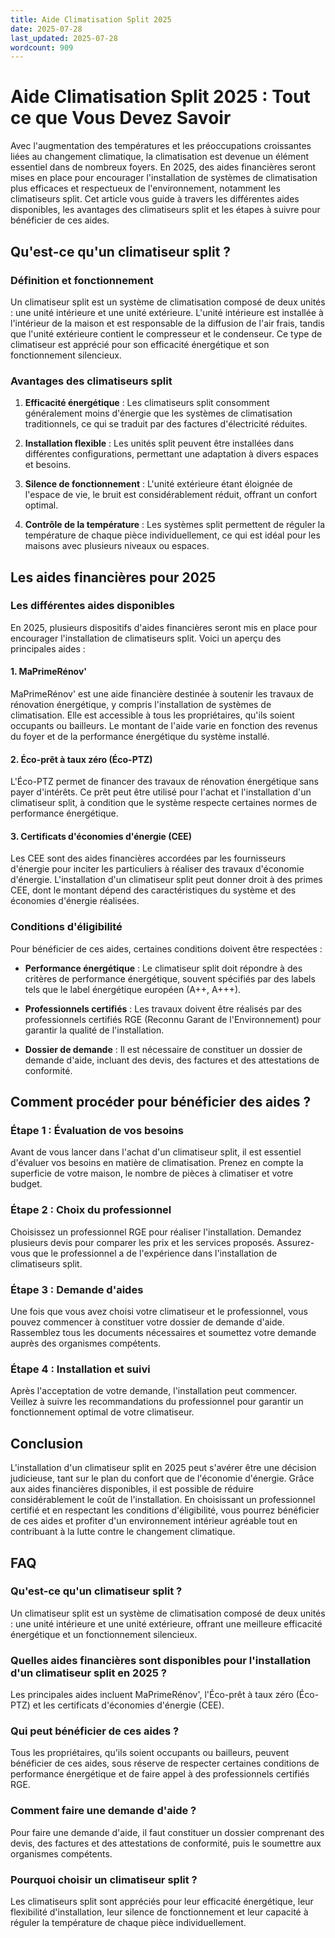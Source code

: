 ```yaml
---
title: Aide Climatisation Split 2025
date: 2025-07-28
last_updated: 2025-07-28
wordcount: 909
---
```


# Aide Climatisation Split 2025 : Tout ce que Vous Devez Savoir

Avec l'augmentation des températures et les préoccupations croissantes liées au changement climatique, la climatisation est devenue un élément essentiel dans de nombreux foyers. En 2025, des aides financières seront mises en place pour encourager l'installation de systèmes de climatisation plus efficaces et respectueux de l'environnement, notamment les climatiseurs split. Cet article vous guide à travers les différentes aides disponibles, les avantages des climatiseurs split et les étapes à suivre pour bénéficier de ces aides.

## Qu'est-ce qu'un climatiseur split ?

### Définition et fonctionnement

Un climatiseur split est un système de climatisation composé de deux unités : une unité intérieure et une unité extérieure. L'unité intérieure est installée à l'intérieur de la maison et est responsable de la diffusion de l'air frais, tandis que l'unité extérieure contient le compresseur et le condenseur. Ce type de climatiseur est apprécié pour son efficacité énergétique et son fonctionnement silencieux.

### Avantages des climatiseurs split

1. **Efficacité énergétique** : Les climatiseurs split consomment généralement moins d'énergie que les systèmes de climatisation traditionnels, ce qui se traduit par des factures d'électricité réduites.
   
2. **Installation flexible** : Les unités split peuvent être installées dans différentes configurations, permettant une adaptation à divers espaces et besoins.

3. **Silence de fonctionnement** : L'unité extérieure étant éloignée de l'espace de vie, le bruit est considérablement réduit, offrant un confort optimal.

4. **Contrôle de la température** : Les systèmes split permettent de réguler la température de chaque pièce individuellement, ce qui est idéal pour les maisons avec plusieurs niveaux ou espaces.

## Les aides financières pour 2025

### Les différentes aides disponibles

En 2025, plusieurs dispositifs d'aides financières seront mis en place pour encourager l'installation de climatiseurs split. Voici un aperçu des principales aides :

#### 1. MaPrimeRénov'

MaPrimeRénov' est une aide financière destinée à soutenir les travaux de rénovation énergétique, y compris l'installation de systèmes de climatisation. Elle est accessible à tous les propriétaires, qu'ils soient occupants ou bailleurs. Le montant de l'aide varie en fonction des revenus du foyer et de la performance énergétique du système installé.

#### 2. Éco-prêt à taux zéro (Éco-PTZ)

L'Éco-PTZ permet de financer des travaux de rénovation énergétique sans payer d'intérêts. Ce prêt peut être utilisé pour l'achat et l'installation d'un climatiseur split, à condition que le système respecte certaines normes de performance énergétique.

#### 3. Certificats d'économies d'énergie (CEE)

Les CEE sont des aides financières accordées par les fournisseurs d'énergie pour inciter les particuliers à réaliser des travaux d'économie d'énergie. L'installation d'un climatiseur split peut donner droit à des primes CEE, dont le montant dépend des caractéristiques du système et des économies d'énergie réalisées.

### Conditions d'éligibilité

Pour bénéficier de ces aides, certaines conditions doivent être respectées :

- **Performance énergétique** : Le climatiseur split doit répondre à des critères de performance énergétique, souvent spécifiés par des labels tels que le label énergétique européen (A++, A+++).
  
- **Professionnels certifiés** : Les travaux doivent être réalisés par des professionnels certifiés RGE (Reconnu Garant de l'Environnement) pour garantir la qualité de l'installation.

- **Dossier de demande** : Il est nécessaire de constituer un dossier de demande d'aide, incluant des devis, des factures et des attestations de conformité.

## Comment procéder pour bénéficier des aides ?

### Étape 1 : Évaluation de vos besoins

Avant de vous lancer dans l'achat d'un climatiseur split, il est essentiel d'évaluer vos besoins en matière de climatisation. Prenez en compte la superficie de votre maison, le nombre de pièces à climatiser et votre budget.

### Étape 2 : Choix du professionnel

Choisissez un professionnel RGE pour réaliser l'installation. Demandez plusieurs devis pour comparer les prix et les services proposés. Assurez-vous que le professionnel a de l'expérience dans l'installation de climatiseurs split.

### Étape 3 : Demande d'aides

Une fois que vous avez choisi votre climatiseur et le professionnel, vous pouvez commencer à constituer votre dossier de demande d'aide. Rassemblez tous les documents nécessaires et soumettez votre demande auprès des organismes compétents.

### Étape 4 : Installation et suivi

Après l'acceptation de votre demande, l'installation peut commencer. Veillez à suivre les recommandations du professionnel pour garantir un fonctionnement optimal de votre climatiseur.

## Conclusion

L'installation d'un climatiseur split en 2025 peut s'avérer être une décision judicieuse, tant sur le plan du confort que de l'économie d'énergie. Grâce aux aides financières disponibles, il est possible de réduire considérablement le coût de l'installation. En choisissant un professionnel certifié et en respectant les conditions d'éligibilité, vous pourrez bénéficier de ces aides et profiter d'un environnement intérieur agréable tout en contribuant à la lutte contre le changement climatique.

## FAQ

### Qu'est-ce qu'un climatiseur split ?

Un climatiseur split est un système de climatisation composé de deux unités : une unité intérieure et une unité extérieure, offrant une meilleure efficacité énergétique et un fonctionnement silencieux.

### Quelles aides financières sont disponibles pour l'installation d'un climatiseur split en 2025 ?

Les principales aides incluent MaPrimeRénov', l'Éco-prêt à taux zéro (Éco-PTZ) et les certificats d'économies d'énergie (CEE).

### Qui peut bénéficier de ces aides ?

Tous les propriétaires, qu'ils soient occupants ou bailleurs, peuvent bénéficier de ces aides, sous réserve de respecter certaines conditions de performance énergétique et de faire appel à des professionnels certifiés RGE.

### Comment faire une demande d'aide ?

Pour faire une demande d'aide, il faut constituer un dossier comprenant des devis, des factures et des attestations de conformité, puis le soumettre aux organismes compétents.

### Pourquoi choisir un climatiseur split ?

Les climatiseurs split sont appréciés pour leur efficacité énergétique, leur flexibilité d'installation, leur silence de fonctionnement et leur capacité à réguler la température de chaque pièce individuellement.